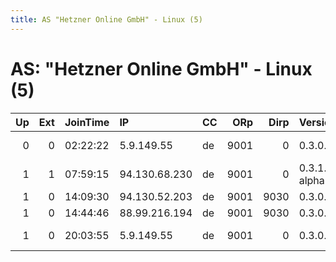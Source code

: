 ```yaml
---
title: AS "Hetzner Online GmbH" - Linux (5)
---
```


# AS: "Hetzner Online GmbH" - Linux (5)

|   Up |   Ext | JoinTime   | IP            | CC   |   ORp |   Dirp | Version       | Contact                   | Nickname      |   eFamMembers |
|-----:|------:|:-----------|:--------------|:-----|------:|-------:|:--------------|:--------------------------|:--------------|--------------:|
|    0 |     0 | 02:22:22   | 5.9.149.55    | de   |  9001 |      0 | 0.3.0.8       | $ CONTACT GPG FINGERPRINT | hacktheplanet |             1 |
|    1 |     1 | 07:59:15   | 94.130.68.230 | de   |  9001 |      0 | 0.3.1.5-alpha | tor@alexdpsg.net          | drachenklaue  |             1 |
|    1 |     0 | 14:09:30   | 94.130.52.203 | de   |  9001 |   9030 | 0.3.0.10      | None                      | v203          |             1 |
|    1 |     0 | 14:44:46   | 88.99.216.194 | de   |  9001 |   9030 | 0.3.0.10      | None                      | helga         |             1 |
|    1 |     0 | 20:03:55   | 5.9.149.55    | de   |  9001 |      0 | 0.3.0.8       | $ CONTACT GPG FINGERPRINT | hacktheplanet |             1 |
